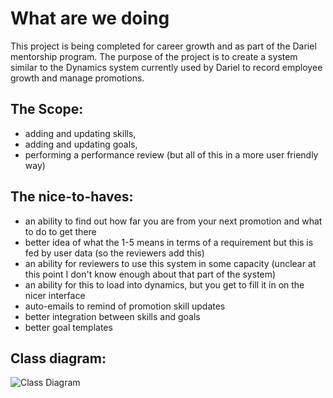# What are we doing
This project is being completed for career growth and as part of the Dariel mentorship program. The purpose of the project is to create a system similar to the Dynamics system currently used by Dariel to record employee growth and manage promotions. 

## The Scope:

* adding and updating skills, 
* adding and updating goals,
* performing a performance review
(but all of this in a more user friendly way)

## The nice-to-haves:

* an ability to find out how far you are from your next promotion and what to do to get there
* better idea of what the 1-5 means in terms of a requirement but this is fed by user data (so the reviewers add this)
* an ability for reviewers to use this system in some capacity (unclear at this point I don't know enough about that part of the system)
* an ability for this to load into dynamics, but you get to fill it in on the nicer interface
* auto-emails to remind of promotion skill updates
* better integration between skills and goals
* better goal templates

## Class diagram:

![Class Diagram](https://drive.google.com/uc?export=view&id=19SMCa5UHKqIOO7-dPINH_t39-_zWmTha)
